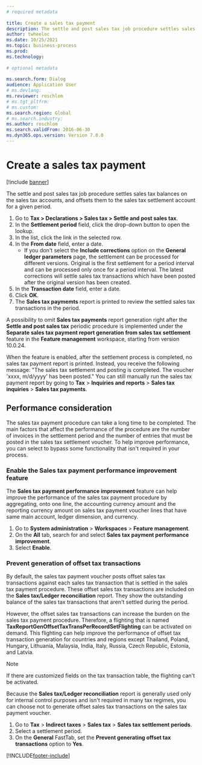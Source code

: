 ```yaml
--- 
# required metadata 
 
title: Create a sales tax payment
description: The settle and post sales tax job procedure settles sales tax balances on the sales tax accounts and offsets them to the sales tax settlement account for a given period. 
author: twheeloc
ms.date: 10/25/2021
ms.topic: business-process 
ms.prod:  
ms.technology:  
 
# optional metadata 
 
ms.search.form: Dialog   
audience: Application User 
# ms.devlang:  
ms.reviewer: roschlom
# ms.tgt_pltfrm:  
# ms.custom:  
ms.search.region: Global
# ms.search.industry: 
ms.author: roschlom
ms.search.validFrom: 2016-06-30 
ms.dyn365.ops.version: Version 7.0.0 
---
```

# Create a sales tax payment

[!include [banner](../../includes/banner.md)]

The settle and post sales tax job procedure settles sales tax balances on the sales tax accounts, and offsets them to the sales tax settlement account for a given period.

1. Go to **Tax > Declarations > Sales tax > Settle and post sales tax**.
2. In the **Settlement period** field, click the drop-down button to open the lookup.
3. In the list, click the link in the selected row.
4. In the **From date** field, enter a date.
    - If you don't select the **Include corrections** option on the **General ledger parameters** page, the settlement can be processed for different versions. Original is the first settlement for a period interval and can be processed only once for a period interval. The latest corrections will settle sales tax transactions which have been posted after the original version has been created.
5. In the **Transaction date** field, enter a date.
6. Click **OK**.
7. The **Sales tax paymemts** report is printed to review the settled sales tax transactions in the period.

A possibility to omit **Sales tax payments** report generation right after the **Settle and post sales tax** periodic procedure is implemented under the **Separate sales tax payment report generation from sales tax settlement** feature in the **Feature management** workspace, starting from version 10.0.24.

When the feature is enabled, after the settlement process is completed, no sales tax payment report is printed. Instead, you receive the following message: "The sales tax settlement and posting is completed. The voucher 'xxxx, m/d/yyyy' has been posted."
You can still manually run the sales tax payment report by going to **Tax** > **Inquiries and reports** > **Sales tax inquiries** > **Sales tax payments**.

## Performance consideration

The sales tax payment procedure can take a long time to be completed. The main factors that affect the performance of the procedure are the number of invoices in the settlement period and the number of entries that must be posted in the sales tax settlement voucher. To help improve performance, you can select to bypass some functionality that isn't required in your process.

### Enable the Sales tax payment performance improvement feature

The **Sales tax payment performance improvement** feature can help improve the performance of the sales tax payment procedure by aggregating, onto one line, the accounting currency amount and the reporting currency amount on sales tax payment voucher lines that have same main account, ledger dimension, and currency.

1. Go to **System administration** \> **Workspaces** \> **Feature management**.
2. On the **All** tab, search for and select **Sales tax payment performance improvement**.
3. Select **Enable**.

### Prevent generation of offset tax transactions

By default, the sales tax payment voucher posts offset sales tax transactions against each sales tax transaction that is settled in the sales tax payment procedure. These offset sales tax transactions are included on the **Sales tax/Ledger reconciliation** report. They show the outstanding balance of the sales tax transactions that aren't settled during the period.

However, the offset sales tax transactions can increase the burden on the sales tax payment procedure. Therefore, a flighting that is named **TaxReportGenOffsetTaxTransPerRecordSetFlighting** can be activated on demand. This flighting can help improve the performance of offset tax transaction generation for countries and regions except Thailand, Poland, Hungary, Lithuania, Malaysia, India, Italy, Russia, Czech Republic, Estonia, and Latvia.

> [!NOTE]
> If there are customized fields on the tax transaction table, the flighting can't be activated.

Because the **Sales tax/Ledger reconciliation** report is generally used only for internal control purposes and isn't required in many tax regimes, you can choose not to generate offset sales tax transactions on the sales tax payment voucher.

1. Go to **Tax** \> **Indirect taxes** \> **Sales tax** \> **Sales tax settlement periods**.
2. Select a settlement period.
3. On the **General** FastTab, set the **Prevent generating offset tax transactions** option to **Yes**.

[!INCLUDE[footer-include](../../../includes/footer-banner.md)]
